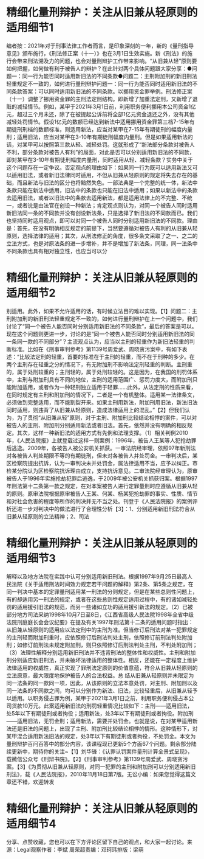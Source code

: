 # 精细化量刑辩护：关注从旧兼从轻原则的适用细节1

编者按：2021年对于刑事法律工作者而言，是印象深刻的一年，新的《量刑指导意见》颁布施行，《刑法修正案（十一）》也在3月1日生效实施。新《刑法》的施行会带来刑法溯及力的问题，也会对量刑辩护工作带来影响。“从旧兼从轻”原则要如何把握，如何做有利于被告人的辩护？在此针对两个具体问题跟大家分享：●问题一：同一行为能否同时适用新旧法的不同条款●问题二：主刑附加刑的新旧刑法轻重规定不一致的，如何进行量刑辩护问题一：同一行为能否同时适用新旧法的不同条款答案：可以同时适用新旧法的不同条款。以挪用资金罪举例。刑法修正案（十一）调整了挪用资金罪的主刑法定刑结构。即新增了加重法定刑，又新增了退赃的减轻情节。例如，某甲于2021年3月1日前，利用职务便利挪用本公司资金1亿元，超过三个月未还，除了在被提起公诉前将全部1亿元资金退还之外，没有其他减轻处罚情节。假设1亿元的数额已经达到新法中适用挪用资金罪第三档7-15年有期徒刑刑档的数额标准，则适用新法，应当对某甲在7-15年有期徒刑的幅度内量刑；适用旧法，应当对某甲在3-10年有期徒刑幅度内量刑。但是如果适用新法的话，对某甲可以按照第三款从轻、减轻处罚。这就形成了“新法部分条款对被告人不利，部分条款对被告人有利”的局面，对此是否可以分别适用新旧法的不同款，即对某甲在3-10年有期徒刑幅度内量刑，同时适用从轻、减轻条款？实务中关于这个问题存在一定争议。否定观点的理由如下：如果同一行为既可以适用新法又可以适用旧法，或者新旧法律同时适用，不但从旧兼从轻原则的规定将失去存在的基础，而且新法与旧法的区分也将黯然失色。一部法典是一个完整的统一体，新法中条款只能在新法中适用，旧法中的条款也只能在旧法中适用；如果以新法中的条款去适用旧法，或者以旧法中的条款去适用新法，都是适用法律上的不完整、不统一，或者说是由法官在创设一种新法；肯定观点则认为，对同一个被告人同时适用新旧法同一条的不同款并没有创设新法条，只是选择了新旧法的不同款而已。我们也坚持同时适用观点，即可以对同一个被告人同时分别适用新旧法的不同款。理由是：首先，在没有明确相反规定的前提下，当然要遵循对被告人有利的从旧兼从轻原则，选择法律的适用；其次，从刑法修正的角度，很多条文采取了之一、之二的立法方式，也是对原法条的进一步增补，并不是增加了新法条，同理，同一法条中不同条款也具有相对独立性，也应当可以分

# 精细化量刑辩护：关注从旧兼从轻原则的适用细节2

别适用。此外，如果不允许适用的话，有时候立法目的难以实现。【1】问题二：主刑附加刑的新旧刑法轻重规定不一致的，如何进行量刑辩护在上一个问题中，我们讨论了“同一个被告人能否同时分别适用新旧法的不同条款”，最后的答案是可以。现在这个问题则更进一步，讨论的是“同一个被告人能否同时分别适用新旧法的同一条同一款的不同部分”？主流观点认为，应当以主刑的轻重作为新旧法轻重的判断标准。比如在《刑事审判参考》第1139号周爱武、周晓贪污案中，有如下表述：“比较法定刑的轻重，首要的标准在于主刑的轻重，而不在于刑种的多少。在两个主刑存在轻重之分的情况下，有无附加刑不影响法定刑轻重的判断。主刑重的，属于处刑较重的；主刑轻的，属于处刑较轻的。这是因为，在我国的刑罚体系中，主刑与附加刑具有不同的地位，主刑的适用范围广、惩罚力度大，而附加刑只能附加适用，或者作为一种轻刑独立适用于轻罪……此外，从法定刑的性质来看，在同时规定有主刑和附加刑的情况下，二者是一个有机整体。适用某一法律条文，必须做到完整适用，而不能割裂开来。如果主刑用新法，附加刑用旧法，新法旧法同时适用，则违背了从旧兼从轻原则，造成法律适用上的混乱。”【2】但我们认为，为了贯彻“从旧兼从轻”原则，对于主刑、附加刑比较结论相悖的案件，可以对被告人的主刑、附加刑分别适用新法或者旧法。首先，依然并没有明确的相反规定。其次，这样一种新旧法的适用方式有先例和法理支撑。（1）相关判例2010年，《人民法院报》上就登载过这样一则案例：1996年，被告人王某等人犯抢劫罪后逃逸。2009年，各被告人被公安机关抓获。一审法院经审理，依照97年新刑法对各被告人判处期限不等的有期徒刑，但未对各被告人并处罚金。一审判决后，某区检察院提出抗诉，认为一审判决未并处罚金，属法律适用不当，应予以纠正。市检某分院认为区检察院抗诉理由成立，支持抗诉意见。二审法院经审理认为，原审被告人于1996年实施抢劫犯罪后逃逸，于2009年被公安机关抓获归案。根据1997年刑法第十二条第一款之规定，在对本案被告人进行定罪量刑时应遵循从旧兼从轻的原则。原审法院根据原审被告人王某、何某、杨某犯抢劫罪的事实、性质、情节和对社会危害的程度等所作的判决并无不当之处。刊登于《人民法院报》的案例评析还进一步对判决中的做法进行了合理性分析【3】：1、分别适用新旧刑法符合从旧兼从轻原则的立法精神；2、司法

# 精细化量刑辩护：关注从旧兼从轻原则的适用细节3

解释以及地方法院在实践中认可分别适用新旧刑法。根据1997年9月25日最高人民法院《关于适用刑法时间效力规定若干问题的解释》第2条、第5条之规定，在同一判决中基本的定罪量刑适用某一刑法的分则规定，但是在某些总则性问题上，有的却适用另一刑法的规定，或者在这些总则性规定适用过程中，有的诸如减轻处罚的适用援引旧法的规范，而另一些诸如立功的适用援引新法的规定。（2）已被部分地方司法采纳1998年10月7日至8日，《江西省高级人民法院1998年全省中级法院刑庭庭长会会议纪要》在提及有关1997年刑法第十二条的适用问题时指出：从旧兼从轻原则的适用应以法定刑中的主刑为准。但当修订后刑法对某一犯罪规定的主刑轻而附加刑重时，应依照修订后刑法判处主刑，依照修订前刑法判处附加刑；如修订前刑法未规定附加刑，则只依照修订后刑法判处主刑，不判处附加刑；（3）法理性解释分别适用新旧刑法并不违背刑法的整体性和权威性。主刑和附加刑分别适应新旧刑法，并未破坏法律适用的整体性。相反，还能在一定程度上维护法律适用的权威性，真正实现了罪刑法定原则的价值意蕴，符合从旧兼从轻原则的立法原意，最大限度地保护被告人的合法权益。总 结从旧兼从轻原则并未限定为同一法条的同一款同一项，因此，从该原则的立法本意处罚，对主刑、附加刑以及同一法条的不同款之间，均可以分别作为新法、旧法，比较轻重后，从旧兼从轻予以适用。以职务侵占罪为例，某甲于2021年3月1日之前，利用职务便利侵占本公司货款10万元。此案适用新旧法的刑罚轻重情况比较如下：主刑——适用旧法，处5年以下有期徒刑或者拘役；适用新法，处3年以下有期徒刑或者拘役。附加刑——适用旧法，无罚金刑；适用新法，需要并处罚金。也就是说，在对某甲适用新法还是旧法的问题上，出现了主刑、附加刑比较结论相悖的情形。这种情形下，对某甲混合适用新法旧法的规定，处3年以下有期徒刑或者拘役，不处罚金。本文为量刑辩护百问百答中的部分内容，该课程现已更新5个方面67个问题。剩余部分陆续更新中，期待你的关注~【1】刘华锋：《认罪认罚案件量刑计算全景式呈现》，载微信公众号《刑辩书院》。【2】《刑事审判参考》第1139号周爱武、周晓贪污案。【3】《为贯彻从旧兼从轻原则，对同一犯罪的主刑和附加刑可以分别适用新旧刑法》，载《人民法院报》，2010年11月18日第7版。无讼小编：如果您觉得这篇文章还不错，欢迎转发

# 精细化量刑辩护：关注从旧兼从轻原则的适用细节4

分享、点赞收藏，您也可以在下方评论区留下自己的观点，和大家一起讨论。来源：Legal观察作者：李斌 周荣超责编：邓珂玮排版：梁萌

